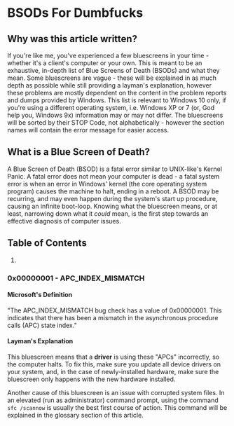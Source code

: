 # BSODs For Dumbfucks
## Why was this article written?
If you're like me, you've experienced a few bluescreens in your time - whether it's a client's computer or your own. This is meant to be an exhaustive, in-depth list of Blue Screens of Death (BSODs) and what they mean. Some bluescreens are vague - these will be explained in as much depth as possible while still providing a layman's explanation, however these problems are mostly dependent on the content in the problem reports and dumps provided by Windows. This list is relevant to Windows 10 only, if you're using a different operating system, i.e. Windows XP or 7 (or, God help you, Windows 9x) information may or may not differ. The bluescreens will be sorted by their STOP Code, not alphabetically - however the section names will contain the error message for easier access.

## What is a Blue Screen of Death?
A Blue Screen of Death (BSOD) is a fatal error similar to UNIX-like's Kernel Panic. A fatal error does not mean your computer is dead - a fatal system error is when an error in Windows' kernel (the core operating system program) causes the machine to halt, ending in a reboot. A BSOD may be recurring, and may even happen during the system's start up procedure, causing an infinite boot-loop. Knowing what the bluescreen means, or at least, narrowing down what it *could* mean, is the first step towards an effective diagnosis of computer issues.

## Table of Contents
1.

### 0x00000001 - APC_INDEX_MISMATCH
#### Microsoft's Definition
"The APC_INDEX_MISMATCH bug check has a value of 0x00000001. This indicates that there has been a mismatch in the asynchronous procedure calls (APC) state index."

#### Layman's Explanation
This bluescreen means that a **driver** is using these "APCs" incorrectly, so the computer halts. To fix this, make sure you update all device drivers on your system, and, in the case of newly-installed hardware, make sure the bluescreen only happens with the new hardware installed.

Another cause of this bluescreen is an issue with corrupted system files. In an elevated (run as administrator) command prompt, using the command `sfc /scannow` is usually the best first course of action. This command will be explained in the glossary section of this article.
